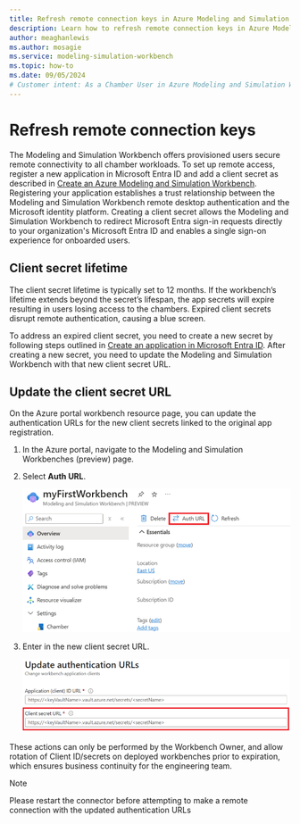 ```yaml
---
title: Refresh remote connection keys in Azure Modeling and Simulation Workbench
description: Learn how to refresh remote connection keys in Azure Modeling and Simulation Workbench.
author: meaghanlewis
ms.author: mosagie
ms.service: modeling-simulation-workbench
ms.topic: how-to
ms.date: 09/05/2024
# Customer intent: As a Chamber User in Azure Modeling and Simulation Workbench, I want to refresh remote connection keys.
---
```


# Refresh remote connection keys

The Modeling and Simulation Workbench offers provisioned users secure remote connectivity to all chamber workloads. To set up remote access, register a new application in Microsoft Entra ID and add a client secret as described in [Create an Azure Modeling and Simulation Workbench](/azure/modeling-simulation-workbench/quickstart-create-portal#add-a-client-secret). Registering your application establishes a trust relationship between the Modeling and Simulation Workbench remote desktop authentication and the Microsoft identity platform. Creating a client secret allows the Modeling and Simulation Workbench to redirect Microsoft Entra sign-in requests directly to your organization's Microsoft Entra ID and enables a single sign-on experience for onboarded users. 

## Client secret lifetime

The client secret lifetime is typically set to 12 months. If the workbench’s lifetime extends beyond the secret’s lifespan, the app secrets will expire resulting in users losing access to the chambers. Expired client secrets disrupt remote authentication, causing a blue screen.

To address an expired client secret, you need to create a new secret by following steps outlined in [Create an application in Microsoft Entra ID](/azure/modeling-simulation-workbench/quickstart-create-portal#create-an-application-in-microsoft-entra-id). After creating a new secret, you need to update the Modeling and Simulation Workbench with that new client secret URL. 

## Update the client secret URL

On the Azure portal workbench resource page, you can update the authentication URLs for the new client secrets linked to the original app registration.

1. In the Azure portal, navigate to the Modeling and Simulation Workbenches (preview) page.

1. Select **Auth URL**.

    ![Screenshot of the Azure portal pane where the authentication URL can be updated.](./media/refresh-remote-connection-keys/auth-url.png)

1. Enter in the new client secret URL.

    ![Screenshot of the Azure portal pane where a new client secret URL can be entered.](./media/refresh-remote-connection-keys/client-secret-url.png)

These actions can only be performed by the Workbench Owner, and allow rotation of Client ID/secrets on deployed workbenches prior to expiration, which ensures business continuity for the engineering team.

> [!NOTE]
> Please restart the connector before attempting to make a remote connection with the updated authentication URLs

